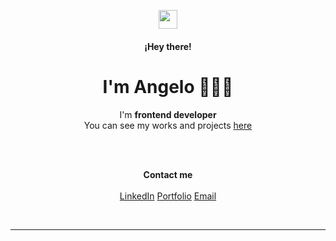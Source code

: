 <p align="center">
  <img src="https://raw.githubusercontent.com/iampavangandhi/iampavangandhi/master/gifs/Hi.gif" width="30px">
  <h4 align="center">¡Hey there!  </h4>
  <h1 align="center">I'm Angelo 👨🏻‍💻</h1>
</p>
<p align="center">
  I'm <strong>frontend developer</strong>
  </br>
  You can see my works and projects <a href="https://angelograngetto.com">here</a> 
</p>

</br>
</br>

<p align="center">
  <strong>Contact me</strong>
  </br>
  </br>
  <a href="https://linkedin.com/in/angelo-grangetto">LinkedIn</a>
  <a href="https://angelograngetto.com">Portfolio</a>
  <a href="mailto:angelograngetto@gmail.com">Email</a>
</p>

</br>



--------

